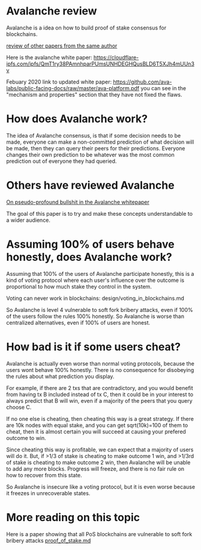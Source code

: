 Avalanche review
========

Avalanche is a idea on how to build proof of stake consensus for blockchains.

[review of other papers from the same author](Emin_Gun_Sirer.md)

Here is the avalanche white paper: https://cloudflare-ipfs.com/ipfs/QmT1ry38PAmnhparPUmsUNHDEGHQusBLD6T5XJh4mUUn3v

Febuary 2020 link to updated white paper: https://github.com/ava-labs/public-facing-docs/raw/master/ava-platform.pdf you can see in the "mechanism and properties" section that they have not fixed the flaws.

How does Avalanche work?
========

The idea of Avalanche consensus, is that if some decision needs to be made, everyone can make a non-committed prediction of what decision will be made, then they can query their peers for their predictions. Everyone changes their own prediction to be whatever was the most common prediction out of everyone they had queried.

Others have reviewed Avalanche
========

[On pseudo-profound bullshit in the Avalanche whitepaper](https://cloudflare-ipfs.com/ipfs/QmcPs3ckeqtPowjVnA8TetmaNfZjw1vCLuDNRK8e5vnc6a)

The goal of this paper is to try and make these concepts understandable to a wider audience.

Assuming 100% of users behave honestly, does Avalanche work?
==========

Assuming that 100% of the users of Avalanche participate honestly, this is a kind of voting protocol where each user's influence over the outcome is proportional to how much stake they control in the system.

Voting can never work in blockchains: design/voting_in_blockchains.md

So Avalanche is level 4 vulnerable to soft fork bribery attacks, even if 100% of the users follow the rules 100% honestly. So Avalanche is worse than centralized alternatives, even if 100% of users are honest.

How bad is it if some users cheat?
============

Avalanche is actually even worse than normal voting protocols, because the users wont behave 100% honestly. There is no consequence for disobeying the rules about what prediction you display.

For example, if there are 2 txs that are contradictory, and you would benefit from having tx B included instead of tx C, then it could be in your interest to always predict that B will win, even if a majority of the peers that you query choose C.

If no one else is cheating, then cheating this way is a great strategy. If there are 10k nodes with equal stake, and you can get sqrt(10k)=100 of them to cheat, then it is almost certain you will succeed at causing your prefered outcome to win.

Since cheating this way is profitable, we can expect that a majority of users will do it.
But, if >1/3 of stake is cheating to make outcome 1 win, and >1/3rd of stake is cheating to make outcome 2 win, then Avalanche will be unable to add any more blocks. Progress will freeze, and there is no fair rule on how to recover from this state.

So Avalanche is insecure like a voting protocol, but it is even worse because it freezes in unrecoverable states.

More reading on this topic
==========

Here is a paper showing that all PoS blockchains are vulnerable to soft fork bribery attacks [proof_of_stake.md](proof_of_stake.md)
